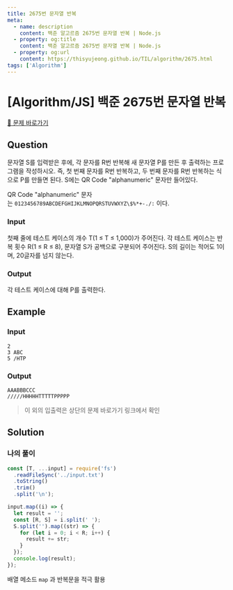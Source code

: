```yaml
---
title: 2675번 문자열 반복
meta:
  - name: description
    content: 백준 알고르즘 2675번 문자열 반복 | Node.js
  - property: og:title
    content: 백준 알고르즘 2675번 문자열 반복 | Node.js
  - property: og:url
    content: https://thisyujeong.github.io/TIL/algorithm/2675.html
tags: ['Algorithm']
---
```


# [Algorithm/JS] 백준 2675번 문자열 반복

[🔗 문제 바로가기](https://www.acmicpc.net/problem/2675)

## Question

문자열 S를 입력받은 후에, 각 문자를 R번 반복해 새 문자열 P를 만든 후 출력하는 프로그램을 작성하시오. 즉, 첫 번째 문자를 R번 반복하고, 두 번째 문자를 R번 반복하는 식으로 P를 만들면 된다. S에는 QR Code "alphanumeric" 문자만 들어있다.

QR Code "alphanumeric" 문자는 `0123456789ABCDEFGHIJKLMNOPQRSTUVWXYZ\$%*+-./:` 이다.

### Input

첫째 줄에 테스트 케이스의 개수 T(1 ≤ T ≤ 1,000)가 주어진다. 각 테스트 케이스는 반복 횟수 R(1 ≤ R ≤ 8), 문자열 S가 공백으로 구분되어 주어진다. S의 길이는 적어도 1이며, 20글자를 넘지 않는다.

### Output

각 테스트 케이스에 대해 P를 출력한다.

## Example

### Input

```
2
3 ABC
5 /HTP
```

### Output

```
AAABBBCCC
/////HHHHHTTTTTPPPPP
```

> 이 외의 입출력은 상단의 문제 바로가기 링크에서 확인

## Solution

### 나의 풀이

```js
const [T, ...input] = require('fs')
  .readFileSync('../input.txt')
  .toString()
  .trim()
  .split('\n');

input.map((i) => {
  let result = '';
  const [R, S] = i.split(' ');
  S.split('').map((str) => {
    for (let i = 0; i < R; i++) {
      result += str;
    }
  });
  console.log(result);
});
```

배열 메소드 `map` 과 반복문을 적극 활용
